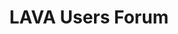 ---
categories:
- bkk19
description: Continuing our regular Users Forum, for all your questions about LAVA.
future_image:
  featured: 'true'
  path: /assets/images/featured-images/bkk19/BKK19-120.png
session_attendee_num: '8'
session_id: BKK19-120
session_room: Session Room 2 (Lotus 3-4)
session_slot:
  end_time: '2019-04-01 16:55:00'
  start_time: '2019-04-01 16:00:00'
session_speakers:
- speaker_bio: ''
  speaker_company: Linaro
  speaker_image: /assets/images/speakers/bkk19/neil-williams.jpg
  speaker_location: ''
  speaker_name: Neil Williams
  speaker_position: Tech Lead LAVA Software
  speaker_username: neil.williams
- speaker_bio: Long-time assignee into Linaro from Arm.<br>Working on LAVA for over
    3 years.
  speaker_company: Arm
  speaker_image: /assets/images/speakers/bkk19/steve-mcintyre.jpg
  speaker_location: ''
  speaker_name: Steve McIntyre
  speaker_position: Principal Software Engineer
  speaker_username: steve.mcintyre
session_track: Validation and CI
tag: session
tags:
- Testing
- Open Source Development
- Tools
- Validation and CI
title: LAVA Users Forum
---